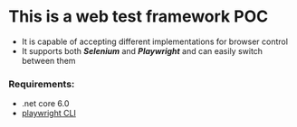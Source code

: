 # This is a web test framework POC
- It is capable of accepting different implementations for browser control
- It supports both ***Selenium*** and ***Playwright*** and can easily switch between them


### Requirements:
- .net core 6.0
- [playwright CLI](https://www.nuget.org/packages/Microsoft.Playwright.CLI)

